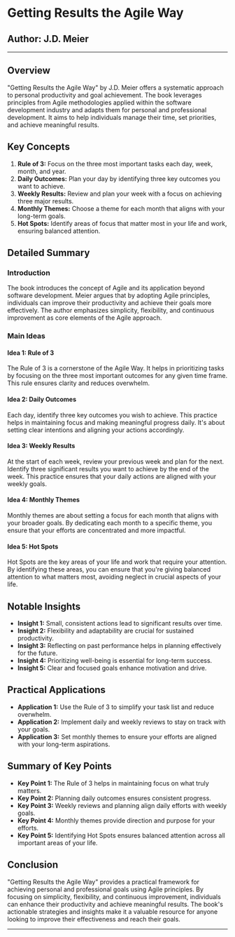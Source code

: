 # Getting Results the Agile Way

## Author: J.D. Meier

---

## Overview
"Getting Results the Agile Way" by J.D. Meier offers a systematic approach to personal productivity and goal achievement. The book leverages principles from Agile methodologies applied within the software development industry and adapts them for personal and professional development. It aims to help individuals manage their time, set priorities, and achieve meaningful results.

## Key Concepts
1. **Rule of 3:** Focus on the three most important tasks each day, week, month, and year.
2. **Daily Outcomes:** Plan your day by identifying three key outcomes you want to achieve.
3. **Weekly Results:** Review and plan your week with a focus on achieving three major results.
4. **Monthly Themes:** Choose a theme for each month that aligns with your long-term goals.
5. **Hot Spots:** Identify areas of focus that matter most in your life and work, ensuring balanced attention.

## Detailed Summary
### Introduction
The book introduces the concept of Agile and its application beyond software development. Meier argues that by adopting Agile principles, individuals can improve their productivity and achieve their goals more effectively. The author emphasizes simplicity, flexibility, and continuous improvement as core elements of the Agile approach.

### Main Ideas
#### Idea 1: Rule of 3
The Rule of 3 is a cornerstone of the Agile Way. It helps in prioritizing tasks by focusing on the three most important outcomes for any given time frame. This rule ensures clarity and reduces overwhelm.

#### Idea 2: Daily Outcomes
Each day, identify three key outcomes you wish to achieve. This practice helps in maintaining focus and making meaningful progress daily. It's about setting clear intentions and aligning your actions accordingly.

#### Idea 3: Weekly Results
At the start of each week, review your previous week and plan for the next. Identify three significant results you want to achieve by the end of the week. This practice ensures that your daily actions are aligned with your weekly goals.

#### Idea 4: Monthly Themes
Monthly themes are about setting a focus for each month that aligns with your broader goals. By dedicating each month to a specific theme, you ensure that your efforts are concentrated and more impactful.

#### Idea 5: Hot Spots
Hot Spots are the key areas of your life and work that require your attention. By identifying these areas, you can ensure that you're giving balanced attention to what matters most, avoiding neglect in crucial aspects of your life.

## Notable Insights
- **Insight 1:** Small, consistent actions lead to significant results over time.
- **Insight 2:** Flexibility and adaptability are crucial for sustained productivity.
- **Insight 3:** Reflecting on past performance helps in planning effectively for the future.
- **Insight 4:** Prioritizing well-being is essential for long-term success.
- **Insight 5:** Clear and focused goals enhance motivation and drive.

## Practical Applications
- **Application 1:** Use the Rule of 3 to simplify your task list and reduce overwhelm.
- **Application 2:** Implement daily and weekly reviews to stay on track with your goals.
- **Application 3:** Set monthly themes to ensure your efforts are aligned with your long-term aspirations.

## Summary of Key Points
- **Key Point 1:** The Rule of 3 helps in maintaining focus on what truly matters.
- **Key Point 2:** Planning daily outcomes ensures consistent progress.
- **Key Point 3:** Weekly reviews and planning align daily efforts with weekly goals.
- **Key Point 4:** Monthly themes provide direction and purpose for your efforts.
- **Key Point 5:** Identifying Hot Spots ensures balanced attention across all important areas of your life.

## Conclusion
"Getting Results the Agile Way" provides a practical framework for achieving personal and professional goals using Agile principles. By focusing on simplicity, flexibility, and continuous improvement, individuals can enhance their productivity and achieve meaningful results. The book's actionable strategies and insights make it a valuable resource for anyone looking to improve their effectiveness and reach their goals.

---

